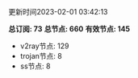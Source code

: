更新时间2023-02-01 03:42:13

**总订阅: 73**
**总节点: 660**
**有效节点: 145**
- v2ray节点: 129
- trojan节点: 8
- ss节点: 8
